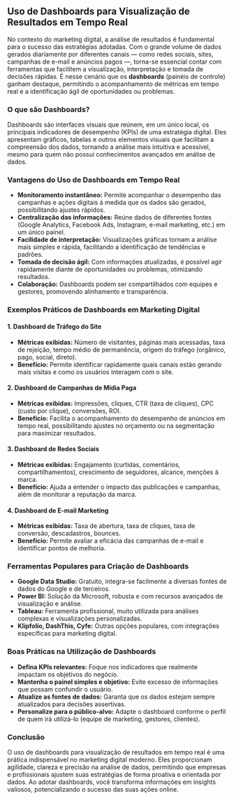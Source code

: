 ## Uso de Dashboards para Visualização de Resultados em Tempo Real

No contexto do marketing digital, a análise de resultados é fundamental para o sucesso das estratégias adotadas. Com o grande volume de dados gerados diariamente por diferentes canais — como redes sociais, sites, campanhas de e-mail e anúncios pagos —, torna-se essencial contar com ferramentas que facilitem a visualização, interpretação e tomada de decisões rápidas. É nesse cenário que os **dashboards** (painéis de controle) ganham destaque, permitindo o acompanhamento de métricas em tempo real e a identificação ágil de oportunidades ou problemas.

### O que são Dashboards?

Dashboards são interfaces visuais que reúnem, em um único local, os principais indicadores de desempenho (KPIs) de uma estratégia digital. Eles apresentam gráficos, tabelas e outros elementos visuais que facilitam a compreensão dos dados, tornando a análise mais intuitiva e acessível, mesmo para quem não possui conhecimentos avançados em análise de dados.

### Vantagens do Uso de Dashboards em Tempo Real

- **Monitoramento instantâneo:** Permite acompanhar o desempenho das campanhas e ações digitais à medida que os dados são gerados, possibilitando ajustes rápidos.
- **Centralização das informações:** Reúne dados de diferentes fontes (Google Analytics, Facebook Ads, Instagram, e-mail marketing, etc.) em um único painel.
- **Facilidade de interpretação:** Visualizações gráficas tornam a análise mais simples e rápida, facilitando a identificação de tendências e padrões.
- **Tomada de decisão ágil:** Com informações atualizadas, é possível agir rapidamente diante de oportunidades ou problemas, otimizando resultados.
- **Colaboração:** Dashboards podem ser compartilhados com equipes e gestores, promovendo alinhamento e transparência.

### Exemplos Práticos de Dashboards em Marketing Digital

#### 1. Dashboard de Tráfego do Site

- **Métricas exibidas:** Número de visitantes, páginas mais acessadas, taxa de rejeição, tempo médio de permanência, origem do tráfego (orgânico, pago, social, direto).
- **Benefício:** Permite identificar rapidamente quais canais estão gerando mais visitas e como os usuários interagem com o site.

#### 2. Dashboard de Campanhas de Mídia Paga

- **Métricas exibidas:** Impressões, cliques, CTR (taxa de cliques), CPC (custo por clique), conversões, ROI.
- **Benefício:** Facilita o acompanhamento do desempenho de anúncios em tempo real, possibilitando ajustes no orçamento ou na segmentação para maximizar resultados.

#### 3. Dashboard de Redes Sociais

- **Métricas exibidas:** Engajamento (curtidas, comentários, compartilhamentos), crescimento de seguidores, alcance, menções à marca.
- **Benefício:** Ajuda a entender o impacto das publicações e campanhas, além de monitorar a reputação da marca.

#### 4. Dashboard de E-mail Marketing

- **Métricas exibidas:** Taxa de abertura, taxa de cliques, taxa de conversão, descadastros, bounces.
- **Benefício:** Permite avaliar a eficácia das campanhas de e-mail e identificar pontos de melhoria.

### Ferramentas Populares para Criação de Dashboards

- **Google Data Studio:** Gratuito, integra-se facilmente a diversas fontes de dados do Google e de terceiros.
- **Power BI:** Solução da Microsoft, robusta e com recursos avançados de visualização e análise.
- **Tableau:** Ferramenta profissional, muito utilizada para análises complexas e visualizações personalizadas.
- **Klipfolio, DashThis, Cyfe:** Outras opções populares, com integrações específicas para marketing digital.

### Boas Práticas na Utilização de Dashboards

- **Defina KPIs relevantes:** Foque nos indicadores que realmente impactam os objetivos do negócio.
- **Mantenha o painel simples e objetivo:** Evite excesso de informações que possam confundir o usuário.
- **Atualize as fontes de dados:** Garanta que os dados estejam sempre atualizados para decisões assertivas.
- **Personalize para o público-alvo:** Adapte o dashboard conforme o perfil de quem irá utilizá-lo (equipe de marketing, gestores, clientes).

### Conclusão

O uso de dashboards para visualização de resultados em tempo real é uma prática indispensável no marketing digital moderno. Eles proporcionam agilidade, clareza e precisão na análise de dados, permitindo que empresas e profissionais ajustem suas estratégias de forma proativa e orientada por dados. Ao adotar dashboards, você transforma informações em insights valiosos, potencializando o sucesso das suas ações online.